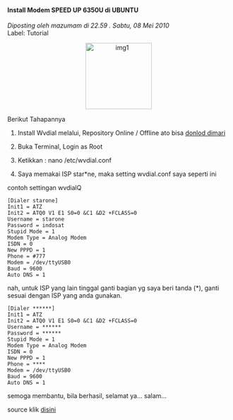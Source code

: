 #### Install Modem SPEED UP 6350U di UBUNTU
_Diposting oleh mazumam di 22.59 . Sabtu, 08 Mei 2010_
<br>
Label: Tutorial

<p align="center">
	<img src="./posts/2010-05-08-install-modem-speed-up-6350u-di-ubuntu/974.jpg" height="150px" alt="img1">
</p> 

Berikut Tahapannya

1. Install Wvdial melalui, Repository Online / Offline ato bisa [donlod dimari](http://packages.ubuntu.com/lucid/comm/wvdial)

2. Buka Terminal, Login as Root

3. Ketikkan : nano /etc/wvdial.conf

4. Saya memakai ISP star*ne, maka setting wvdial.conf saya seperti ini

contoh settingan wvdialQ
```
[Dialer starone]
Init1 = ATZ
Init2 = ATQ0 V1 E1 S0=0 &C1 &D2 +FCLASS=0
Username = starone
Password = indosat
Stupid Mode = 1
Modem Type = Analog Modem
ISDN = 0
New PPPD = 1
Phone = #777
Modem = /dev/ttyUSB0
Baud = 9600
Auto DNS = 1
```

nah, untuk ISP yang lain tinggal ganti bagian yg saya beri tanda (*), ganti sesuai dengan ISP yang anda gunakan.
```
[Dialer ******]
Init1 = ATZ
Init2 = ATQ0 V1 E1 S0=0 &C1 &D2 +FCLASS=0
Username = ******
Password = ******
Stupid Mode = 1
Modem Type = Analog Modem
ISDN = 0
New PPPD = 1
Phone = ****
Modem = /dev/ttyUSB0
Baud = 9600
Auto DNS = 1
```

semoga membantu, bila berhasil, selamat ya...
salam...

source klik [disini](http://ahmadsauqhi.doscom.org/2010/05/setting-wvdial-di-modem-speed-up-su.html)